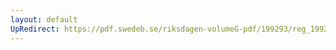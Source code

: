 ```yaml
---
layout: default
UpRedirect: https://pdf.swedeb.se/riksdagen-volumeG-pdf/199293/reg_199293/reg_199293_0503.pdf
---
```

